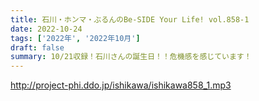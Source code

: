 ```yaml
---
title: 石川・ホンマ・ぶるんのBe-SIDE Your Life! vol.858-1
date: 2022-10-24
tags: ['2022年', '2022年10月']
draft: false
summary: 10/21収録！石川さんの誕生日！！危機感を感じています！
---
```


http://project-phi.ddo.jp/ishikawa/ishikawa858_1.mp3
